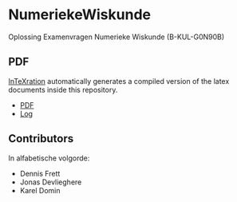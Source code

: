 NumeriekeWiskunde
=================

Oplossing Examenvragen Numerieke Wiskunde (B-KUL-G0N90B)

## PDF
[InTeXration](https://github.com/JDevlieghere/InTeXration) automatically generates a compiled version of the latex documents inside this repository.

 - [PDF](http://intexration.jonasdevlieghere.com:8000/pdf/JDevlieghere/NumeriekeWiskunde/main)
 - [Log](http://intexration.jonasdevlieghere.com:8000/log/JDevlieghere/NumeriekeWiskunde/main)

## Contributors

In alfabetische volgorde:

  - Dennis Frett
  - Jonas Devlieghere
  - Karel Domin
